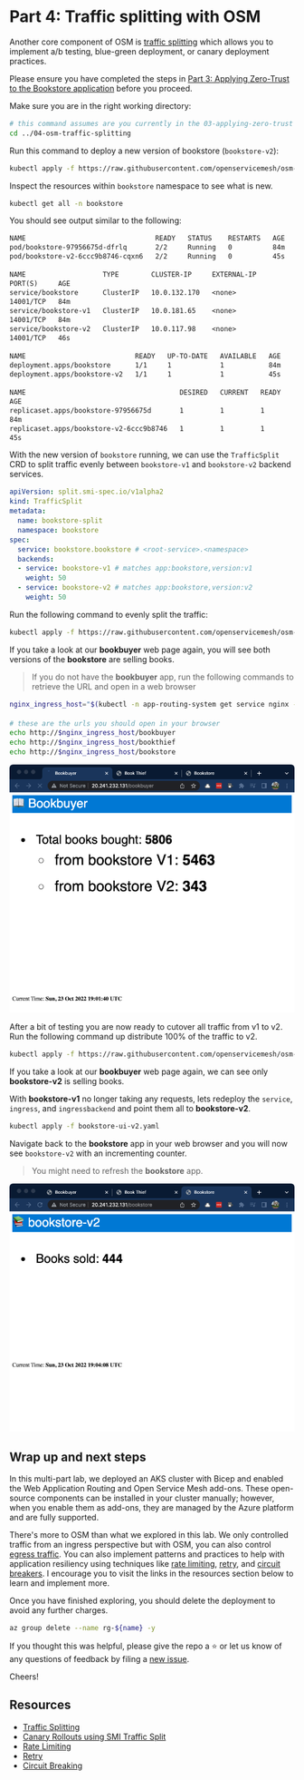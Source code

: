 # Part 4: Traffic splitting with OSM

Another core component of OSM is [traffic splitting][osm_traffic_splitting] which allows you to implement a/b testing, blue-green deployment, or canary deployment practices. 

Please ensure you have completed the steps in [Part 3: Applying Zero-Trust to the Bookstore application](../03-applying-zero-trust/README.md) before you proceed.

Make sure you are in the right working directory:

```bash
# this command assumes are you currently in the 03-applying-zero-trust directory
cd ../04-osm-traffic-splitting
```

Run this command to deploy a new version of bookstore (`bookstore-v2`):

```bash
kubectl apply -f https://raw.githubusercontent.com/openservicemesh/osm-docs/release-v1.2/manifests/apps/bookstore-v2.yaml
```

Inspect the resources within `bookstore` namespace to see what is new.

```bash
kubectl get all -n bookstore
```

You should see output similar to the following:

```text
NAME                                READY   STATUS    RESTARTS   AGE
pod/bookstore-97956675d-dfrlq       2/2     Running   0          84m
pod/bookstore-v2-6ccc9b8746-cqxn6   2/2     Running   0          45s

NAME                   TYPE        CLUSTER-IP     EXTERNAL-IP   PORT(S)     AGE
service/bookstore      ClusterIP   10.0.132.170   <none>        14001/TCP   84m
service/bookstore-v1   ClusterIP   10.0.181.65    <none>        14001/TCP   84m
service/bookstore-v2   ClusterIP   10.0.117.98    <none>        14001/TCP   46s

NAME                           READY   UP-TO-DATE   AVAILABLE   AGE
deployment.apps/bookstore      1/1     1            1           84m
deployment.apps/bookstore-v2   1/1     1            1           45s

NAME                                      DESIRED   CURRENT   READY   AGE
replicaset.apps/bookstore-97956675d       1         1         1       84m
replicaset.apps/bookstore-v2-6ccc9b8746   1         1         1       45s
```

With the new version of `bookstore` running, we can use the `TrafficSplit` CRD to split traffic evenly between `bookstore-v1` and `bookstore-v2` backend services.

```yml
apiVersion: split.smi-spec.io/v1alpha2
kind: TrafficSplit
metadata:
  name: bookstore-split
  namespace: bookstore
spec:
  service: bookstore.bookstore # <root-service>.<namespace>
  backends:
  - service: bookstore-v1 # matches app:bookstore,version:v1
    weight: 50
  - service: bookstore-v2 # matches app:bookstore,version:v2
    weight: 50
```

Run the following command to evenly split the traffic:

```bash
kubectl apply -f https://raw.githubusercontent.com/openservicemesh/osm-docs/release-v1.2/manifests/split/traffic-split-50-50.yaml
```

If you take a look at our **bookbuyer** web page again, you will see both versions of the **bookstore** are selling books.

> If you do not have the **bookbuyer** app, run the following commands to retrieve the URL and open in a web browser

```bash
nginx_ingress_host="$(kubectl -n app-routing-system get service nginx -o jsonpath='{.status.loadBalancer.ingress[0].ip}')"

# these are the urls you should open in your browser
echo http://$nginx_ingress_host/bookbuyer
echo http://$nginx_ingress_host/bookthief
echo http://$nginx_ingress_host/bookstore
```

![bookstore split](./bookstore-split.png)

After a bit of testing you are now ready to cutover all traffic from v1 to v2. Run the following command up distribute 100% of the traffic to v2.

```bash
kubectl apply -f https://raw.githubusercontent.com/openservicemesh/osm-docs/release-v1.2/manifests/split/traffic-split-v2.yaml
```

If you take a look at our **bookbuyer** web page again, we can see only **bookstore-v2** is selling books.

With **bookstore-v1** no longer taking any requests, lets redeploy the `service`, `ingress`, and `ingressbackend` and point them all to **bookstore-v2**.

```bash
kubectl apply -f bookstore-ui-v2.yaml
```

Navigate back to the **bookstore** app in your web browser and you will now see `bookstore-v2` with an incrementing counter.

> You might need to refresh the **bookstore** app.

![bookstore-v2](./bookstore-v2.png)

## Wrap up and next steps

In this multi-part lab, we deployed an AKS cluster with Bicep and enabled the Web Application Routing and Open Service Mesh add-ons. These open-source components can be installed in your cluster manually; however, when you enable them as add-ons, they are managed by the Azure platform and are fully supported. 

There's more to OSM than what we explored in this lab. We only controlled traffic from an ingress perspective but with OSM, you can also control [egress traffic][osm_egress]. You can also implement patterns and practices to help with application resiliency using techniques like [rate limiting][osm_rate_limiting], [retry][osm_retry], and [circuit breakers][osm_circuit_breaker]. I encourage you to visit the links in the resources section below to learn and implement more.

Once you have finished exploring, you should delete the deployment to avoid any further charges.

```bash
az group delete --name rg-${name} -y
```

If you thought this was helpful, please give the repo a ⭐️ or let us know of any questions of feedback by filing a [new issue](https://github.com/Azure-Samples/azure-opensource-labs/issues/new).

Cheers!

## Resources

* [Traffic Splitting][osm_traffic_splitting]
* [Canary Rollouts using SMI Traffic Split][osm_canary_rollouts]
* [Rate Limiting][osm_rate_limiting]
* [Retry][osm_retry]
* [Circuit Breaking][osm_circuit_breaker]

<!-- RESOURCE_URLS -->
[osm_traffic_splitting]:https://release-v1-2.docs.openservicemesh.io/docs/guides/traffic_management/traffic_split
[osm_canary_rollouts]:https://release-v1-2.docs.openservicemesh.io/docs/demos/canary_rollout
[osm_egress]:https://release-v1-2.docs.openservicemesh.io/docs/guides/traffic_management/egress/
[osm_circuit_breaker]:https://release-v1-2.docs.openservicemesh.io/docs/guides/traffic_management/circuit_breaking/
[osm_retry]:https://release-v1-2.docs.openservicemesh.io/docs/guides/traffic_management/retry_policy/
[osm_rate_limiting]:https://release-v1-2.docs.openservicemesh.io/docs/guides/traffic_management/rate_limiting/